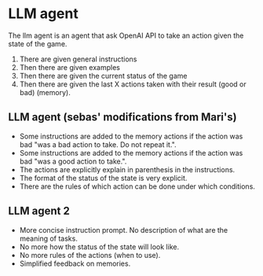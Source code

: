 # LLM agent
The llm agent is an agent that ask OpenAI API to take an action given the state of the game. 

1. There are given general instructions
2. Then there are given examples
3. Then there are given the current status of the game
4. Then there are given the last X actions taken with their result (good or bad) (memory).

## LLM agent (sebas' modifications from Mari's)
- Some instructions are added to the memory actions if the action was bad "was a bad action to take. Do not repeat it.".
- Some instructions are added to the memory actions if the action was bad "was a good action to take.".
- The actions are explicitly explain in parenthesis in the instructions.
- The format of the status of the state is very explicit.
- There are the rules of which action can be done under which conditions.

## LLM agent 2
- More concise instruction prompt. No description of what are the meaning of tasks.
- No more how the status of the state will look like.
- No more rules of the actions (when to use).
- Simplified feedback on memories.